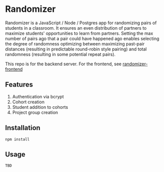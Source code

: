 # Randomizer

Randomizer is a JavaScript / Node / Postgres app for randomizing pairs of students in a classroom. It ensures an even distribution of partners to maximize students' opportunities to learn from partners. Setting the max number of pairs ago that a pair could have happened ago enables selecting the degree of randomness optimizing between maximizing past-pair distances (resulting in predictable round-robin style pairing) and total randomness (resulting in some potential repeat pairs).

This repo is for the backend server. For the frontend, see [randomizer-frontend](https://github.com/kierankay/randomizer-frontend)

## Features

1. Authentication via bcrypt
1. Cohort creation
1. Student addition to cohorts
1. Project group creation

## Installation

```npm install```

## Usage

```TBD```
